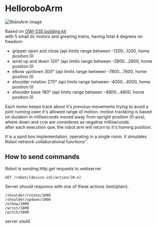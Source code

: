 # HelloroboArm

![RoboArm image](http://robo.sukelluspaikka.fi/images/RoboArm.jpg)


Based on  [OWI-535 building kit](https://owirobot.com/robotic-arm-edge/)   
    with 5 small dc motors and grearing trains, having total 4 degrees on freedom:   
- gripper open and close  (api limits range between -1200...1200, home position 0)  
- wrist up and down 120°  (api limits range between -2800...2800, home position 0)  
- elbow up/down 300°  (api limits range between -7800...7800, home position 0)  
- shoulder rotation 270°  (api limits range between -4000...4000, home position 0) 
- shoulder base 180°  (api limits range between -4800...4800, home position 0)  

Each motor keeps track about it's previous movements trying to avoid a joint running ower it's allowed range of motion.
motion trackking is based on duration in milliseconds moved away from upright position (0-pos), where down and ccw are consideres as negative milliseconds.  
after each execution que, the robot arm will return to it's homing position.  

It is a sand box implementation, operating in a single room. It simulates Robot network collaborational functions".

## How to send commands

Robot is sending http get requests to webserver 
```
GET /robot/[device-id]/action/[0-n]
```
Server should responce with one of these actions (text/plain):  
```
/shoulder/rotate/1000
/shoulder/updown/1000	
/elbow/1000	
/wrist/1000	
/pinch/1000	

```

 server sould 

